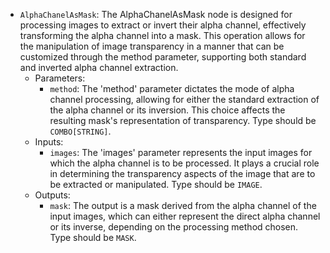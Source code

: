 - `AlphaChanelAsMask`: The AlphaChanelAsMask node is designed for processing images to extract or invert their alpha channel, effectively transforming the alpha channel into a mask. This operation allows for the manipulation of image transparency in a manner that can be customized through the method parameter, supporting both standard and inverted alpha channel extraction.
    - Parameters:
        - `method`: The 'method' parameter dictates the mode of alpha channel processing, allowing for either the standard extraction of the alpha channel or its inversion. This choice affects the resulting mask's representation of transparency. Type should be `COMBO[STRING]`.
    - Inputs:
        - `images`: The 'images' parameter represents the input images for which the alpha channel is to be processed. It plays a crucial role in determining the transparency aspects of the image that are to be extracted or manipulated. Type should be `IMAGE`.
    - Outputs:
        - `mask`: The output is a mask derived from the alpha channel of the input images, which can either represent the direct alpha channel or its inverse, depending on the processing method chosen. Type should be `MASK`.
